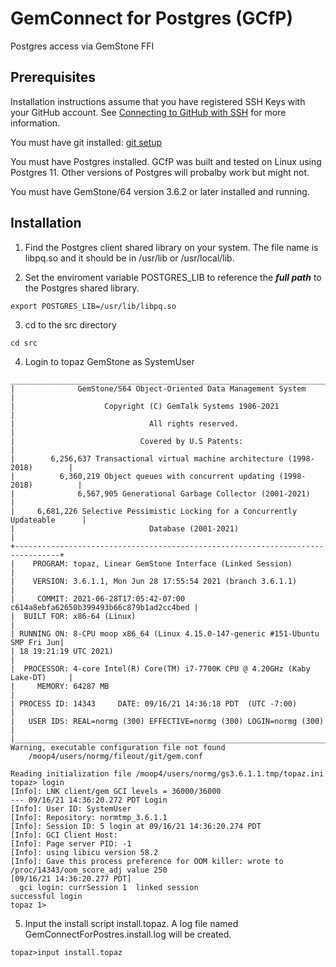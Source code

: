 # GemConnect for Postgres (GCfP)

Postgres access via GemStone FFI

## Prerequisites
Installation instructions assume that you have registered SSH Keys with your GitHub account. See [Connecting to GitHub with SSH](https://help.github.com/articles/connecting-to-github-with-ssh/) for more information.

You must have git installed: [git setup](https://help.github.com/articles/set-up-git/)

You must have Postgres installed. GCfP was built and tested on Linux using Postgres 11. Other versions of Postgres will probalby work but might not.

You must have GemStone/64 version 3.6.2 or later installed and running.

## Installation

1. Find the Postgres client shared library on your system. The file name is libpq.so and it should be in /usr/lib or /usr/local/lib.

2. Set the enviroment variable POSTGRES_LIB to reference the ***full path*** to the Postgres shared library.
```
export POSTGRES_LIB=/usr/lib/libpq.so
```

3. cd to the src directory
```
cd src
```
4. Login to topaz GemStone as SystemUser
```
________________________________________________________________________________
|              GemStone/S64 Object-Oriented Data Management System               |
|                    Copyright (C) GemTalk Systems 1986-2021                     |
|                              All rights reserved.                              |
|                            Covered by U.S Patents:                             |
|        6,256,637 Transactional virtual machine architecture (1998-2018)        |
|          6,360,219 Object queues with concurrent updating (1998-2018)          |
|              6,567,905 Generational Garbage Collector (2001-2021)              |
|     6,681,226 Selective Pessimistic Locking for a Concurrently Updateable      |
|                              Database (2001-2021)                              |
+--------------------------------------------------------------------------------+
|    PROGRAM: topaz, Linear GemStone Interface (Linked Session)                  |
|    VERSION: 3.6.1.1, Mon Jun 28 17:55:54 2021 (branch 3.6.1.1)                 |
|     COMMIT: 2021-06-28T17:05:42-07:00 c614a8ebfa62650b399493b66c879b1ad2cc4bed |
|  BUILT FOR: x86-64 (Linux)                                                     |
| RUNNING ON: 8-CPU moop x86_64 (Linux 4.15.0-147-generic #151-Ubuntu SMP Fri Jun|
| 18 19:21:19 UTC 2021)                                                          |
|  PROCESSOR: 4-core Intel(R) Core(TM) i7-7700K CPU @ 4.20GHz (Kaby Lake-DT)     |
|     MEMORY: 64287 MB                                                           |
| PROCESS ID: 14343     DATE: 09/16/21 14:36:18 PDT  (UTC -7:00)                 |
|   USER IDS: REAL=normg (300) EFFECTIVE=normg (300) LOGIN=normg (300)           |
|________________________________________________________________________________|
Warning, executable configuration file not found
    /moop4/users/normg/fileout/git/gem.conf

Reading initialization file /moop4/users/normg/gs3.6.1.1.tmp/topaz.ini
topaz> login
[Info]: LNK client/gem GCI levels = 36000/36000
--- 09/16/21 14:36:20.272 PDT Login
[Info]: User ID: SystemUser
[Info]: Repository: normtmp_3.6.1.1
[Info]: Session ID: 5 login at 09/16/21 14:36:20.274 PDT
[Info]: GCI Client Host: 
[Info]: Page server PID: -1
[Info]: using libicu version 58.2
[Info]: Gave this process preference for OOM killer: wrote to /proc/14343/oom_score_adj value 250
[09/16/21 14:36:20.277 PDT]
  gci login: currSession 1  linked session 
successful login
topaz 1> 
```
5. Input the install script install.topaz. A log file named GemConnectForPostres.install.log will be created.
```
topaz>input install.topaz
```

